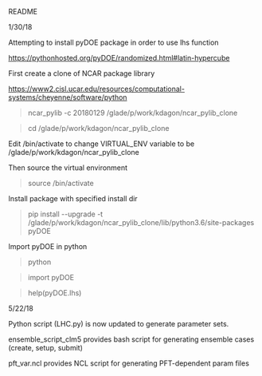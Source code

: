 README

1/30/18

Attempting to install pyDOE package in order to use lhs function

https://pythonhosted.org/pyDOE/randomized.html#latin-hypercube

First create a clone of NCAR package library

https://www2.cisl.ucar.edu/resources/computational-systems/cheyenne/software/python
>ncar_pylib -c 20180129 /glade/p/work/kdagon/ncar_pylib_clone

>cd /glade/p/work/kdagon/ncar_pylib_clone

Edit /bin/activate to change VIRTUAL_ENV variable to be /glade/p/work/kdagon/ncar_pylib_clone

Then source the virtual environment
>source /bin/activate

Install package with specified install dir
>pip install --upgrade -t /glade/p/work/kdagon/ncar_pylib_clone/lib/python3.6/site-packages pyDOE

Import pyDOE in python
>python

>import pyDOE

>help(pyDOE.lhs)

5/22/18

Python script (LHC.py) is now updated to generate parameter sets.

ensemble_script_clm5 provides bash script for generating ensemble cases (create, setup, submit)

pft_var.ncl provides NCL script for generating PFT-dependent param files
